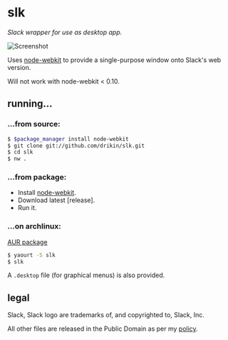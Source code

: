# slk

_Slack wrapper for use as desktop app._

![Screenshot](https://farm8.staticflickr.com/7503/15619846607_048d6e98ac_z_d.jpg)

Uses [node-webkit] to provide a single-purpose window
onto Slack's web version.

Will not work with node-webkit < 0.10.

[node-webkit]: https://github.com/rogerwang/node-webkit

## running…

### …from source:

```bash
$ $package_manager install node-webkit
$ git clone git://github.com/drikin/slk.git
$ cd slk
$ nw .
```

### …from package:

- Install [node-webkit].
- Download latest [release].
- Run it.

### …on archlinux:

[AUR package](https://aur.archlinux.org/packages/slk)

```bash
$ yaourt -S slk
$ slk
```

A `.desktop` file (for graphical menus) is also provided.

## legal

Slack, Slack logo are trademarks
of, and copyrighted to, Slack, Inc.

All other files are released in the Public Domain as per
my [policy](https://passcod.name/PUBLIC.txt).
